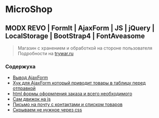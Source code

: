 # MicroShop
## MODX REVO | FormIt | AjaxForm | JS | jQuery | LocalStorage | BootStrap4 | FontAveasome 
> Магазин с хранением и обработкой на стороне пользователя  
> Подробности на [trywar.ru](https://trywar.ru/3/205/)

### Содержуха
* [Вывод AjaxForm](#file-ajaxform-tpl)
* [Хук для AjaxForm который приводит товары в таблицу перед отправкой](#file-order-php)
* [html формы оформления заказа и всего необходимого](#file-main-html)
* [Сам движок на js](#file-main-js)
* [Письмо на почту с контактами и списком товаров](#file-email-tpl)
* [Скрываем не нужное через css](#file-main-css)
